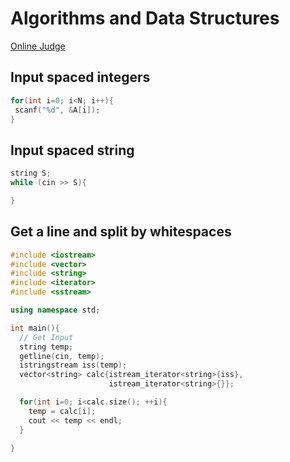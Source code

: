 # Algorithms and Data Structures 
[Online Judge](http://judge.u-aizu.ac.jp/onlinejudge/finder.jsp?course=ALDS1)

## Input spaced integers
```cpp
for(int i=0; i<N; i++){
 scanf("%d", &A[i]);
}
```

## Input spaced string
```cpp
string S;
while (cin >> S){

}
```

## Get a line and split by whitespaces
```cpp
#include <iostream>
#include <vector>
#include <string>
#include <iterator>
#include <sstream>

using namespace std;

int main(){
  // Get Input
  string temp;
  getline(cin, temp);
  istringstream iss(temp);
  vector<string> calc{istream_iterator<string>{iss},
                      istream_iterator<string>{}};

  for(int i=0; i<calc.size(); ++i){
    temp = calc[i];
    cout << temp << endl;
  }

}
```
